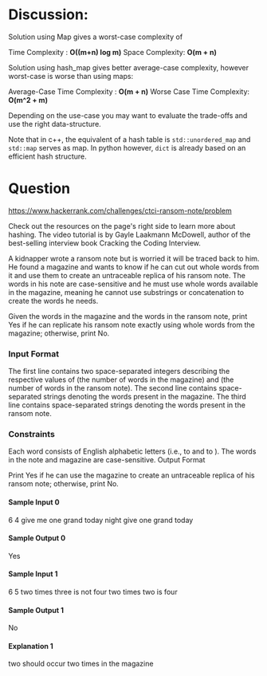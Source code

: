 # Discussion:

Solution using Map gives a worst-case complexity of 

Time Complexity : **O((m+n) log m)**
Space Complexity: **O(m + n)**

Solution using hash_map gives better average-case complexity, however worst-case is worse than using maps:

Average-Case Time Complexity : **O(m + n)**
Worse Case Time Complexity:  **O(m^2 + m)**

Depending on the use-case you may want to evaluate the trade-offs and use the right data-structure.

Note that in c++, the equivalent of a hash table is `std::unordered_map` and `std::map` serves as map. 
In python however, `dict` is already based on an efficient hash structure.

# Question 

https://www.hackerrank.com/challenges/ctci-ransom-note/problem

Check out the resources on the page's right side to learn more about hashing. The video tutorial is by Gayle Laakmann McDowell, author of the best-selling interview book Cracking the Coding Interview.

A kidnapper wrote a ransom note but is worried it will be traced back to him. He found a magazine and wants to know if he can cut out whole words from it and use them to create an untraceable replica of his ransom note. The words in his note are case-sensitive and he must use whole words available in the magazine, meaning he cannot use substrings or concatenation to create the words he needs.

Given the words in the magazine and the words in the ransom note, print Yes if he can replicate his ransom note exactly using whole words from the magazine; otherwise, print No.

### Input Format

The first line contains two space-separated integers describing the respective values of  (the number of words in the magazine) and  (the number of words in the ransom note). 
The second line contains  space-separated strings denoting the words present in the magazine. 
The third line contains  space-separated strings denoting the words present in the ransom note.

### Constraints

Each word consists of English alphabetic letters (i.e.,  to  and  to ).
The words in the note and magazine are case-sensitive.
Output Format

Print Yes if he can use the magazine to create an untraceable replica of his ransom note; otherwise, print No.

#### Sample Input 0

6 4
give me one grand today night
give one grand today

#### Sample Output 0

Yes

#### Sample Input 1

6 5
two times three is not four
two times two is four

#### Sample Output 1

No

#### Explanation 1

two should occur two times in the magazine
